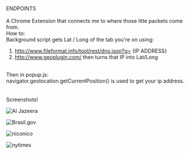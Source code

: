 ENDPOINTS
<br>
<br>
A Chrome Extension that connects me to where those litte packets come from.
<br>
How to:<br>
Background script gets Lat / Long of the tab you're on using:<br>
1. http://www.fileformat.info/tool/rest/dns.json?q= {IP ADDRESS}<br>
2. http://www.geoplugin.com/ then turns that IP into Lat/Long<br>
<br>
Then in popup.js:<br>
navigator.geolocation.getCurrentPosition() is used to get your ip address.<br>
<br>
<br>
Screenshots!
<br>

![Al Jazeera](https://raw.github.com/mackhowell/Appropriating-Interaction-Technologies/master/images/hot-to-find-a-website-aljazeera.png)

![Brasil.gov](https://raw.github.com/mackhowell/Appropriating-Interaction-Technologies/master/images/hot-to-find-a-website-brazil.png)

![niconico](https://raw.github.com/mackhowell/Appropriating-Interaction-Technologies/master/images/hot-to-find-a-website-niconico.png)

![nytimes](https://raw.github.com/mackhowell/Appropriating-Interaction-Technologies/master/images/hot-to-find-a-website-nytimes.png)